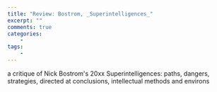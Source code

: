 ```yaml
---
title: "Review: Bostrom, _Superintelligences_"
excerpt: ""
comments: true
categories: 
    - 
tags:
    - 
---
```


a critique of Nick Bostrom's 20xx Superintelligences: paths, dangers, strategies, directed at conclusions,  intellectual methods and environs